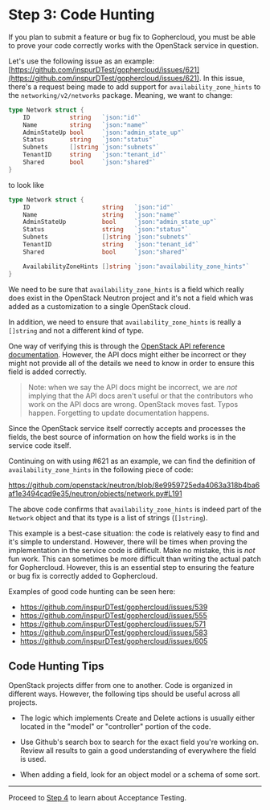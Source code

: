 Step 3: Code Hunting
====================

If you plan to submit a feature or bug fix to Gophercloud, you must be
able to prove your code correctly works with the OpenStack service in
question.

Let's use the following issue as an example:
[https://github.com/inspurDTest/gophercloud/issues/621](https://github.com/inspurDTest/gophercloud/issues/621).
In this issue, there's a request being made to add support for
`availability_zone_hints` to the `networking/v2/networks` package.
Meaning, we want to change:

```go
type Network struct {
	ID           string   `json:"id"`
	Name         string   `json:"name"`
	AdminStateUp bool     `json:"admin_state_up"`
	Status       string   `json:"status"`
	Subnets      []string `json:"subnets"`
	TenantID     string   `json:"tenant_id"`
	Shared       bool     `json:"shared"`
}
```

to look like

```go
type Network struct {
	ID                    string   `json:"id"`
	Name                  string   `json:"name"`
	AdminStateUp          bool     `json:"admin_state_up"`
	Status                string   `json:"status"`
	Subnets               []string `json:"subnets"`
	TenantID              string   `json:"tenant_id"`
	Shared                bool     `json:"shared"`

	AvailabilityZoneHints []string `json:"availability_zone_hints"`
}
```

We need to be sure that `availability_zone_hints` is a field which really does
exist in the OpenStack Neutron project and it's not a field which was added as
a customization to a single OpenStack cloud.

In addition, we need to ensure that `availability_zone_hints` is really a
`[]string` and not a different kind of type.

One way of verifying this is through the [OpenStack API reference
documentation](https://developer.openstack.org/api-ref/network/v2/).
However, the API docs might either be incorrect or they might not provide all of
the details we need to know in order to ensure this field is added correctly.

> Note: when we say the API docs might be incorrect, we are _not_ implying
> that the API docs aren't useful or that the contributors who work on the API
> docs are wrong. OpenStack moves fast. Typos happen. Forgetting to update
> documentation happens.

Since the OpenStack service itself correctly accepts and processes the fields,
the best source of information on how the field works is in the service code
itself.

Continuing on with using #621 as an example, we can find the definition of
`availability_zone_hints` in the following piece of code:

https://github.com/openstack/neutron/blob/8e9959725eda4063a318b4ba6af1e3494cad9e35/neutron/objects/network.py#L191

The above code confirms that `availability_zone_hints` is indeed part of the
`Network` object and that its type is a list of strings (`[]string`).

This example is a best-case situation: the code is relatively easy to find
and it's simple to understand. However, there will be times when proving the
implementation in the service code is difficult. Make no mistake, this is _not_
fun work. This can sometimes be more difficult than writing the actual patch
for Gophercloud. However, this is an essential step to ensuring the feature
or bug fix is correctly added to Gophercloud.

Examples of good code hunting can be seen here:

* https://github.com/inspurDTest/gophercloud/issues/539
* https://github.com/inspurDTest/gophercloud/issues/555
* https://github.com/inspurDTest/gophercloud/issues/571
* https://github.com/inspurDTest/gophercloud/issues/583
* https://github.com/inspurDTest/gophercloud/issues/605

Code Hunting Tips
-----------------

OpenStack projects differ from one to another. Code is organized in different
ways. However, the following tips should be useful across all projects.

* The logic which implements Create and Delete actions is usually either located
  in the "model" or "controller" portion of the code.

* Use Github's search box to search for the exact field you're working on.
  Review all results to gain a good understanding of everywhere the field is
  used.

* When adding a field, look for an object model or a schema of some sort.

---

Proceed to [Step 4](step-04-acceptance-testing.md) to learn about Acceptance
Testing.
